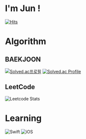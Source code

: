 # I'm Jun !
[![Hits](https://hits.seeyoufarm.com/api/count/incr/badge.svg?url=https%3A%2F%2Fgithub.com%2FJunHyeokDev%2FJunHyeokDev&count_bg=%2379C83D&title_bg=%23555555&icon=&icon_color=%23E7E7E7&title=hits&edge_flat=false)](https://hits.seeyoufarm.com)



# Algorithm
## BAEKJOON
[![Solved.ac프로필](http://mazassumnida.wtf/api/mini/generate_badge?boj=oops1537)](https://solved.ac/{handle})
[![Solved.ac Profile](http://mazassumnida.wtf/api/v2/generate_badge?boj=oops1537)](https://solved.ac/oops1537/)

## LeetCode
![Leetcode Stats](https://leetcard.jacoblin.cool/fixme1537)


# Learning
![Swift](https://img.shields.io/badge/Swift-white.svg?&style=for-the-badge&logo=Swift&logoColor=#F05138)
![iOS](https://img.shields.io/badge/iOS-black.svg?&style=for-the-badge&logo=iOS&logoColor=#000000)

